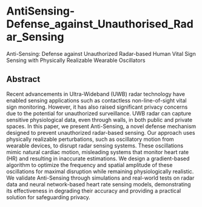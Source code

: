 # AntiSensing-Defense_against_Unauthorised_Radar_Sensing
Anti-Sensing: Defense against Unauthorized Radar-based Human Vital Sign Sensing with Physically Realizable Wearable Oscillators

## Abstract

Recent advancements in Ultra-Wideband (UWB) radar technology have enabled sensing applications such as contactless non-line-of-sight vital sign monitoring. However, it has also raised significant privacy concerns due to the potential for unauthorized surveillance. UWB radar can capture sensitive physiological data, even through walls, in both public and private spaces. In this paper, we present Anti-Sensing, a novel defense mechanism designed to prevent unauthorized radar-based sensing. Our approach uses physically realizable perturbations, such as oscillatory motion from wearable devices, to disrupt radar sensing systems. These oscillations mimic natural cardiac motion, misleading systems that monitor heart rate (HR) and resulting in inaccurate estimations. We design a gradient-based algorithm to optimize the frequency and spatial amplitude of these oscillations for maximal disruption while remaining physiologically realistic. We validate Anti-Sensing through simulations and real-world tests on radar data and neural network-based heart rate sensing models, demonstrating its effectiveness in degrading their accuracy and providing a practical solution for safeguarding privacy.
